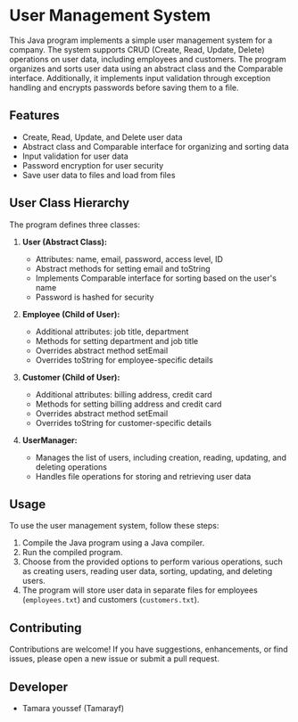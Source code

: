 # User Management System

This Java program implements a simple user management system for a company. The system supports CRUD (Create, Read, Update, Delete) operations on user data, including employees and customers. The program organizes and sorts user data using an abstract class and the Comparable interface. Additionally, it implements input validation through exception handling and encrypts passwords before saving them to a file.

## Features

- Create, Read, Update, and Delete user data
- Abstract class and Comparable interface for organizing and sorting data
- Input validation for user data
- Password encryption for user security
- Save user data to files and load from files



## User Class Hierarchy

The program defines three classes:

1. **User (Abstract Class):**
    - Attributes: name, email, password, access level, ID
    - Abstract methods for setting email and toString
    - Implements Comparable interface for sorting based on the user's name
    - Password is hashed for security

2. **Employee (Child of User):**
    - Additional attributes: job title, department
    - Methods for setting department and job title
    - Overrides abstract method setEmail
    - Overrides toString for employee-specific details

3. **Customer (Child of User):**
    - Additional attributes: billing address, credit card
    - Methods for setting billing address and credit card
    - Overrides abstract method setEmail
    - Overrides toString for customer-specific details

4. **UserManager:**
    - Manages the list of users, including creation, reading, updating, and deleting operations
    - Handles file operations for storing and retrieving user data


## Usage

To use the user management system, follow these steps:

1. Compile the Java program using a Java compiler.
2. Run the compiled program.
3. Choose from the provided options to perform various operations, such as creating users, reading user data, sorting, updating, and deleting users.
4. The program will store user data in separate files for employees (`employees.txt`) and customers (`customers.txt`).


## Contributing

Contributions are welcome! If you have suggestions, enhancements, or find issues, please open a new issue or submit a pull request.

## Developer

- Tamara youssef (Tamarayf)

